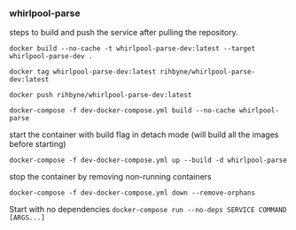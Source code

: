 ### whirlpool-parse

steps to build and push the service after pulling the repository.

`
docker build --no-cache -t whirlpool-parse-dev:latest --target whirlpool-parse-dev .
`

`
docker tag whirlpool-parse-dev:latest rihbyne/whirlpool-parse-dev:latest
`

`
docker push rihbyne/whirlpool-parse-dev:latest
`

`
docker-compose -f dev-docker-compose.yml build --no-cache whirlpool-parse
`

start the container with build flag in detach mode (will build all the images before starting)

`
docker-compose -f dev-docker-compose.yml up --build -d whirlpool-parse
`

stop the container by removing non-running containers 

`
docker-compose -f dev-docker-compose.yml down --remove-orphans
`

Start with no dependencies
`docker-compose run --no-deps SERVICE COMMAND [ARGS...]`
